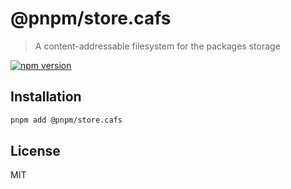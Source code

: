 # @pnpm/store.cafs

> A content-addressable filesystem for the packages storage

<!--@shields('npm')-->
[![npm version](https://img.shields.io/npm/v/@pnpm/store.cafs.svg)](https://www.npmjs.com/package/@pnpm/store.cafs)
<!--/@-->

## Installation

```sh
pnpm add @pnpm/store.cafs
```

## License

MIT
